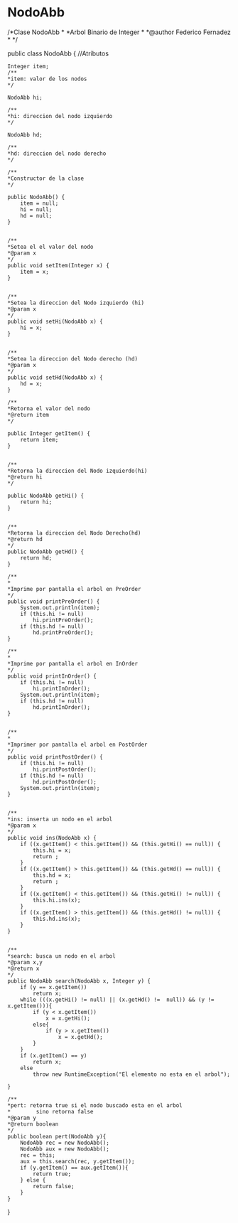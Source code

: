 # NodoAbb

/*Clase NodoAbb
*
*Arbol Binario de Integer
*
*@author Federico Fernadez
*
*/


public class NodoAbb {
	//Atributos

	Integer item;
	/**
	*item: valor de los nodos
	*/

	NodoAbb hi;

	/**
	*hi: direccion del nodo izquierdo
	*/

	NodoAbb hd;

	/**
	*hd: direccion del nodo derecho
	*/	

	/**
	*Constructor de la clase
	*/

	public NodoAbb() {
		item = null;
		hi = null;
		hd = null;
	}
	

	/**
	*Setea el el valor del nodo
	*@param x
	*/
	public void setItem(Integer x) {
		item = x;
	}
	

	/**
	*Setea la direccion del Nodo izquierdo (hi)
	*@param x
	*/
	public void setHi(NodoAbb x) {
		hi = x;
	}
	

	/**
	*Setea la direccion del Nodo derecho (hd)
	*@param x
	*/
	public void setHd(NodoAbb x) {
		hd = x;
	}
	
	/**
	*Retorna el valor del nodo
	*@return item
	*/

	public Integer getItem() {
		return item;
	}
	

	/**
	*Retorna la direccion del Nodo izquierdo(hi)
	*@return hi
	*/

	public NodoAbb getHi() {
		return hi;
	}
	
	
	/**
	*Retorna la direccion del Nodo Derecho(hd)
	*@return hd
	*/
	public NodoAbb getHd() {
		return hd;
	}
	
	/**
	*
	*Imprime por pantalla el arbol en PreOrder
	*/
	public void printPreOrder() {
		System.out.println(item);
		if (this.hi != null) 
			hi.printPreOrder();
		if (this.hd != null) 
			hd.printPreOrder();
	}
	
	/**
	*
	*Imprime por pantalla el arbol en InOrder
	*/
	public void printInOrder() {
		if (this.hi != null)
			hi.printInOrder();
		System.out.println(item);
		if (this.hd != null)
			hd.printInOrder();
	}
	

	/**
	*
	*Imprimer por pantalla el arbol en PostOrder
	*/
	public void printPostOrder() {
		if (this.hi != null)
			hi.printPostOrder();
		if (this.hd != null)
			hd.printPostOrder();
		System.out.println(item);
	}
	

	/**
	*ins: inserta un nodo en el arbol
	*@param x
	*/
	public void ins(NodoAbb x) {
		if ((x.getItem() < this.getItem()) && (this.getHi() == null)) {
			this.hi = x;
			return ;
		}
		if ((x.getItem() > this.getItem()) && (this.getHd() == null)) {
			this.hd = x;
			return ;
		}
		if ((x.getItem() < this.getItem()) && (this.getHi() != null)) {
			this.hi.ins(x);
		}
		if ((x.getItem() > this.getItem()) && (this.getHd() != null)) {
			this.hd.ins(x);
		}
	}
	

	/**
	*search: busca un nodo en el arbol
	*@param x,y
	*@return x
	*/
	public NodoAbb search(NodoAbb x, Integer y) {
		if (y == x.getItem())
			return x;
		while (((x.getHi() != null) || (x.getHd() !=  null)) && (y != x.getItem())){
			if (y < x.getItem())
				x = x.getHi();
			else{
				if (y > x.getItem())
					x = x.getHd();
			}
		}
		if (x.getItem() == y)
			return x;
		else
			throw new RuntimeException("El elemento no esta en el arbol");
		
	}

	/**
	*pert: retorna true si el nodo buscado esta en el arbol
	*	     sino retorna false
	*@param y 
	*@return boolean
	*/
	public boolean pert(NodoAbb y){
		NodoAbb rec = new NodoAbb();
		NodoAbb aux = new NodoAbb();
		rec = this;
		aux = this.search(rec, y.getItem());
		if (y.getItem() == aux.getItem()){
			return true;
		} else {
			return false;
		}
	}
	
}
